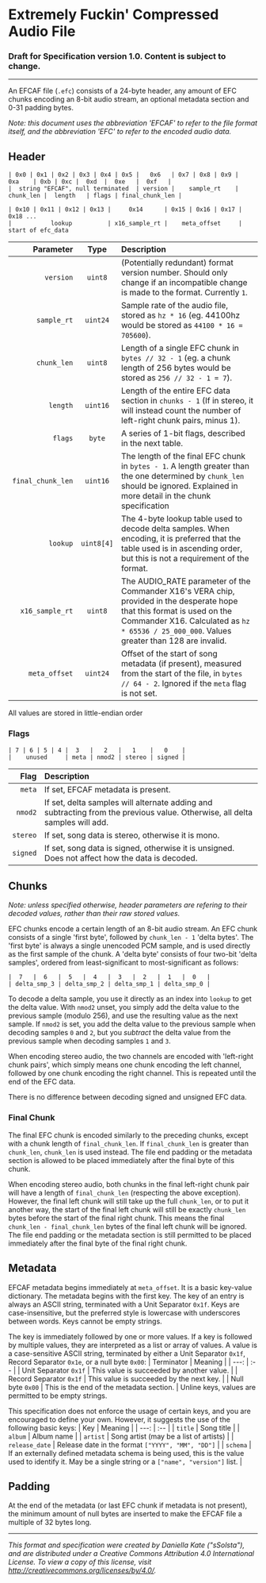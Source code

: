 # Extremely Fuckin' Compressed Audio File

### Draft for Specification version 1.0. Content is subject to change.
---
An EFCAF file (`.efc`) consists of a 24-byte header, any amount of EFC chunks encoding an 8-bit audio stream, an optional metadata section and 0-31 padding bytes.

*Note: this document uses the abbreviation *'EFCAF'* to refer to the file format itself, and the abbreviation *'EFC'* to refer to the encoded audio data.*

## Header
```
| 0x0 | 0x1 | 0x2 | 0x3 | 0x4 | 0x5 |   0x6   | 0x7 | 0x8 | 0x9 |    0xa    | 0xb | 0xc |  0xd  |  0xe   |  0xf   |
|  string "EFCAF", null terminated  | version |    sample_rt    | chunk_len |  length   | flags | final_chunk_len |

| 0x10 | 0x11 | 0x12 | 0x13 |     0x14      | 0x15 | 0x16 | 0x17 | 0x18 ...
|           lookup          | x16_sample_rt |    meta_offset     | start of efc_data
```
| Parameter | Type | Description |
| ---: | :---: | :--- |
| `version` | `uint8` | (Potentially redundant) format version number. Should only change if an incompatible change is made to the format. Currently `1`. 
| `sample_rt` | `uint24` | Sample rate of the audio file, stored as `hz * 16` (eg. 44100hz would be stored as `44100 * 16 = 705600`). |
| `chunk_len` | `uint8` | Length of a single EFC chunk in `bytes // 32 - 1` (eg. a chunk length of 256 bytes would be stored as `256 // 32 - 1 = 7`). |
| `length` | `uint16` | Length of the entire EFC data section in `chunks - 1` (If in stereo, it will instead count the number of left-right chunk pairs, minus 1). |
| `flags` | `byte` | A series of 1-bit flags, described in the next table. |
| `final_chunk_len` | `uint16` | The length of the final EFC chunk in `bytes - 1`. A length greater than the one determined by `chunk_len` should be ignored. Explained in more detail in the chunk specification |
| `lookup` | `uint8[4]` | The 4-byte lookup table used to decode delta samples. When encoding, it is preferred that the table used is in ascending order, but this is not a requirement of the format. |
| `x16_sample_rt` | `uint8` | The AUDIO_RATE parameter of the Commander X16's VERA chip, provided in the desperate hope that this format is used on the Commander X16. Calculated as `hz * 65536 / 25_000_000`. Values greater than 128 are invalid. |
| `meta_offset` | `uint24` | Offset of the start of song metadata (if present), measured from the start of the file, in `bytes // 64 - 2`. Ignored if the `meta` flag is not set. |

All values are stored in little-endian order

### Flags
```
| 7 | 6 | 5 | 4 |  3   |   2   |   1    |   0    |
|    unused     | meta | nmod2 | stereo | signed |
```
| Flag  | Description |
| ---: | :--- |
| `meta` | If set, EFCAF metadata is present. |
| `nmod2` | If set, delta samples will alternate adding and subtracting from the previous value. Otherwise, all delta samples will add. |
| `stereo` | If set, song data is stereo, otherwise it is mono. |
| `signed` | If set, song data is signed, otherwise it is unsigned. Does not affect how the data is decoded. |

## Chunks
*Note: unless specified otherwise, header parameters are refering to their decoded values, rather than their raw stored values.*

EFC chunks encode a certain length of an 8-bit audio stream. An EFC chunk consists of a single 'first byte', followed by `chunk_len - 1` 'delta bytes'.
The 'first byte' is always a single unencoded PCM sample, and is used directly as the first sample of the chunk.
A 'delta byte' consists of four two-bit 'delta samples', ordered from least-significant to most-significant as follows:
```
|  7   |  6   |  5   |  4   |  3   |  2   |  1   |  0   |
| delta_smp_3 | delta_smp_2 | delta_smp_1 | delta_smp_0 |
```
To decode a delta sample, you use it directly as an index into `lookup` to get the delta value.
With `nmod2` unset, you simply add the delta value to the previous sample (modulo 256), and use the resulting value as the next sample.
If `nmod2` is set, you add the delta value to the previous sample when decoding samples `0` and `2`, but you *subtract* the delta value from the previous sample when decoding samples `1` and `3`.

When encoding stereo audio, the two channels are encoded with 'left-right chunk pairs', which simply means one chunk encoding the left channel, followed by one chunk encoding the right channel. This is repeated until the end of the EFC data.

There is no difference between decoding signed and unsigned EFC data.

### Final Chunk
The final EFC chunk is encoded similarly to the preceding chunks, except with a chunk length of `final_chunk_len`.
If `final_chunk_len` is greater than `chunk_len`, `chunk_len` is used instead. The file end padding or the metadata section is allowed to be placed immediately after the final byte of this chunk.

When encoding stereo audio, both chunks in the final left-right chunk pair will have a length of `final_chunk_len` (respecting the above exception). However, the final left chunk will still take up the full `chunk_len`, or to put it another way, the start of the final left chunk will still be exactly `chunk_len` bytes before the start of the final right chunk.
This means the final `chunk_len - final_chunk_len` bytes of the final left chunk will be ignored. The file end padding or the metadata section is still permitted to be placed immediately after the final byte of the final right chunk.

## Metadata
EFCAF metadata begins immediately at `meta_offset`. It is a basic key-value dictionary.
The metadata begins with the first key. The key of an entry is always an ASCII string, terminated with a Unit Separator `0x1f`. Keys are case-insensitive, but the preferred style is lowercase with underscores between words. Keys cannot be empty strings.

The key is immediately followed by one or more values. If a key is followed by multiple values, they are interpreted as a list or array of values. A value is a case-sensitive ASCII string, terminated by either a Unit Separator `0x1f`, Record Separator `0x1e`, or a null byte `0x00`:
| Terminator | Meaning |
| ---: | :-- |
| Unit Separator `0x1f` | This value is succeeded by another value. |
| Record Separator `0x1f` | This value is succeeded by the next key. |
| Null byte `0x00` | This is the end of the metadata section. |
Unline keys, values are permitted to be empty strings.

This specification does not enforce the usage of certain keys, and you are encouraged to define your own. However, it suggests the use of the following basic keys:
| Key | Meaning |
| ---: | :-- |
| `title` | Song title |
| `album` | Album name |
| `artist` | Song artist (may be a list of artists) |
| `release_date` | Release date in the format `["YYYY", "MM", "DD"]` |
| `schema` | If an externally defined metadata schema is being used, this is the value used to identify it. May be a single string or a `["name", "version"]` list. |


## Padding
At the end of the metadata (or last EFC chunk if metadata is not present), the minimum amount of null bytes are inserted to make the EFCAF file a multiple of 32 bytes long.

---
*This format and specification were created by Daniella Kate ("sSolsta"), and are distributed under a Creative Commons Attribution 4.0 International License. To view a copy of this license, visit http://creativecommons.org/licenses/by/4.0/.*
